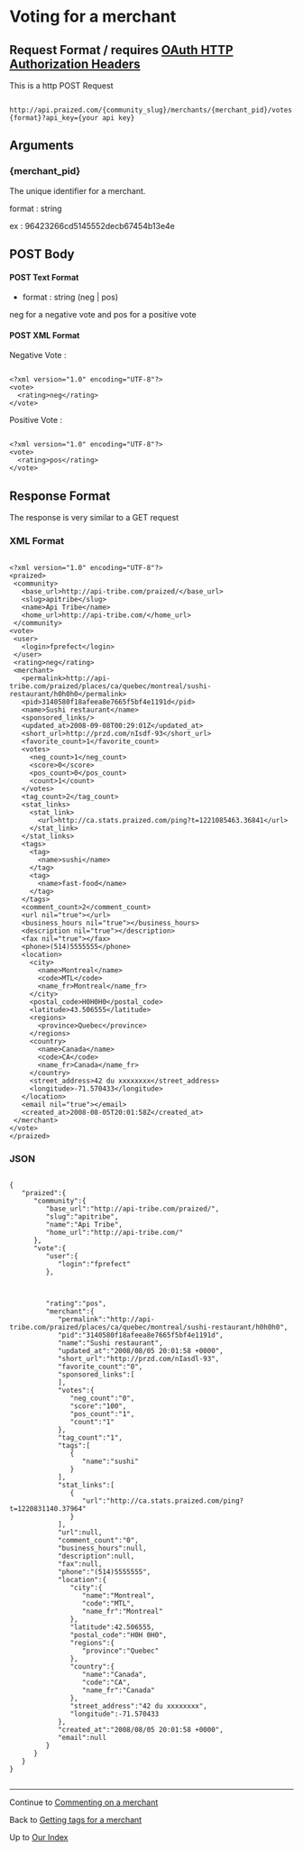 # Voting for a merchant #

## Request Format / requires [OAuth HTTP Authorization Headers](OAuth_Headers.md) ##

This is a http POST Request

```

http://api.praized.com/{community_slug}/merchants/{merchant_pid}/votes.{format}?api_key={your api key}

```
## Arguments ##

### {merchant\_pid} ###

The unique identifier for a merchant.

format : string

ex : 96423266cd5145552decb67454b13e4e

## POST Body ##

#### POST Text Format ####

  * format : string (neg | pos)

neg for a negative vote and pos for a positive vote

#### POST XML Format ####

Negative Vote :

```

<?xml version="1.0" encoding="UTF-8"?>
<vote>
  <rating>neg</rating>
</vote>

```

Positive Vote :

```

<?xml version="1.0" encoding="UTF-8"?>
<vote>
  <rating>pos</rating>
</vote>

```

## Response Format ##

The response is very similar to a GET request

### XML Format ###

```

<?xml version="1.0" encoding="UTF-8"?>
<praized>
 <community>
   <base_url>http://api-tribe.com/praized/</base_url>
   <slug>apitribe</slug>
   <name>Api Tribe</name>
   <home_url>http://api-tribe.com/</home_url>
 </community>
<vote>
 <user>
   <login>fprefect</login>
 </user>
 <rating>neg</rating>
 <merchant>
   <permalink>http://api-tribe.com/praized/places/ca/quebec/montreal/sushi-restaurant/h0h0h0</permalink>
   <pid>3140580f18afeea8e7665f5bf4e1191d</pid>
   <name>Sushi restaurant</name>
   <sponsored_links/>
   <updated_at>2008-09-08T00:29:01Z</updated_at>
   <short_url>http://przd.com/nIsdf-93</short_url>
   <favorite_count>1</favorite_count>
   <votes>
     <neg_count>1</neg_count>
     <score>0</score>
     <pos_count>0</pos_count>
     <count>1</count>
   </votes>
   <tag_count>2</tag_count>
   <stat_links>
     <stat_link>
       <url>http://ca.stats.praized.com/ping?t=1221085463.36841</url>
     </stat_link>
   </stat_links>
   <tags>
     <tag>
       <name>sushi</name>
     </tag>
     <tag>
       <name>fast-food</name>
     </tag>
   </tags>
   <comment_count>2</comment_count>
   <url nil="true"></url>
   <business_hours nil="true"></business_hours>
   <description nil="true"></description>
   <fax nil="true"></fax>
   <phone>(514)5555555</phone>
   <location>
     <city>
       <name>Montreal</name>
       <code>MTL</code>
       <name_fr>Montreal</name_fr>
     </city>
     <postal_code>H0H0H0</postal_code>
     <latitude>43.506555</latitude>
     <regions>
       <province>Quebec</province>
     </regions>
     <country>
       <name>Canada</name>
       <code>CA</code>
       <name_fr>Canada</name_fr>
     </country>
     <street_address>42 du xxxxxxxx</street_address>
     <longitude>-71.570433</longitude>
   </location>
   <email nil="true"></email>
   <created_at>2008-08-05T20:01:58Z</created_at>
 </merchant>
</vote>
</praized>

```
### JSON ###

```

{
   "praized":{
      "community":{
         "base_url":"http://api-tribe.com/praized/",
         "slug":"apitribe",
         "name":"Api Tribe",
         "home_url":"http://api-tribe.com/"
      },
      "vote":{
         "user":{
            "login":"fprefect"
         },



         "rating":"pos",
         "merchant":{
            "permalink":"http://api-tribe.com/praized/places/ca/quebec/montreal/sushi-restaurant/h0h0h0",
            "pid":"3140580f18afeea8e7665f5bf4e1191d",
            "name":"Sushi restaurant",
            "updated_at":"2008/08/05 20:01:58 +0000",
            "short_url":"http://przd.com/nIasdl-93",
            "favorite_count":"0",
            "sponsored_links":[
            ],
            "votes":{
               "neg_count":"0",
               "score":"100",
               "pos_count":"1",
               "count":"1"
            },
            "tag_count":"1",
            "tags":[
               {
                  "name":"sushi"
               }
            ],
            "stat_links":[
               {
                  "url":"http://ca.stats.praized.com/ping?t=1220831140.37964"
               }
            ],
            "url":null,
            "comment_count":"0",
            "business_hours":null,
            "description":null,
            "fax":null,
            "phone":"(514)5555555",
            "location":{
               "city":{
                  "name":"Montreal",
                  "code":"MTL",
                  "name_fr":"Montreal"
               },
               "latitude":42.506555,
               "postal_code":"H0H 0H0",
               "regions":{
                  "province":"Quebec"
               },
               "country":{
                  "name":"Canada",
                  "code":"CA",
                  "name_fr":"Canada"
               },
               "street_address":"42 du xxxxxxxx",
               "longitude":-71.570433
            },
            "created_at":"2008/08/05 20:01:58 +0000",
            "email":null
         }
      }
   }
}


```



---


Continue to [Commenting on a merchant](POST_Merchant_Comment.md)

Back to [Getting tags for a merchant](GET_Merchant_Tags.md)

Up to [Our Index](API.md)
